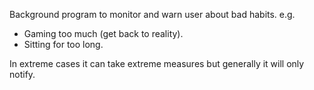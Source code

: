 Background program to monitor and warn user about bad habits.
e.g.

- Gaming too much (get back to reality).
- Sitting for too long.

In extreme cases it can take extreme measures but generally it will only notify.

